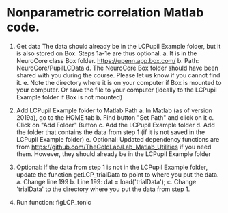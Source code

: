 # Nonparametric correlation Matlab code.

1. Get data
The data should already be in the LCPupil Example folder, but it is also stored on Box. Steps 1a-1e are thus optional.
	a. It is in the NeuroCore class Box folder. https://upenn.app.box.com/
   	b. Path: NeuroCore/PupilLCData
   	d. The NeuroCore Box folder should have been shared with you during the course. Please let us know if you cannot find it.
	e.  Note the directory where it is on your computer if Box is mounted to your computer. Or save the file to your computer (ideally to the LCPupil Example folder if Box is not mounted)
   
2. Add  LCPupil Example folder to Matlab Path
	a. In Matlab (as of version 2019a), go to the HOME tab
	b. Find button "Set Path" and click on it
	c. Click on "Add Folder" Button
	c. Add the LCPupil Example folder
	d. Add the folder that contains the data from step 1 (if it is not saved in the LCPupil Example folder)
	e. Optional: Updated dependency functions are from https://github.com/TheGoldLab/Lab_Matlab_Utilities if you need them. However, they should already be in the LCPupil Example folder 

3. Optional: If the data from step 1 is not in the LCPupil Example folder, update the function getLCP_trialData to point to where you put the data.
	a. Change line 199 
	b. Line 199: dat = load('trialData'); 
	c. Change 'trialData' to the directory where you put the data from step 1.

4. Run function:
   figLCP_tonic